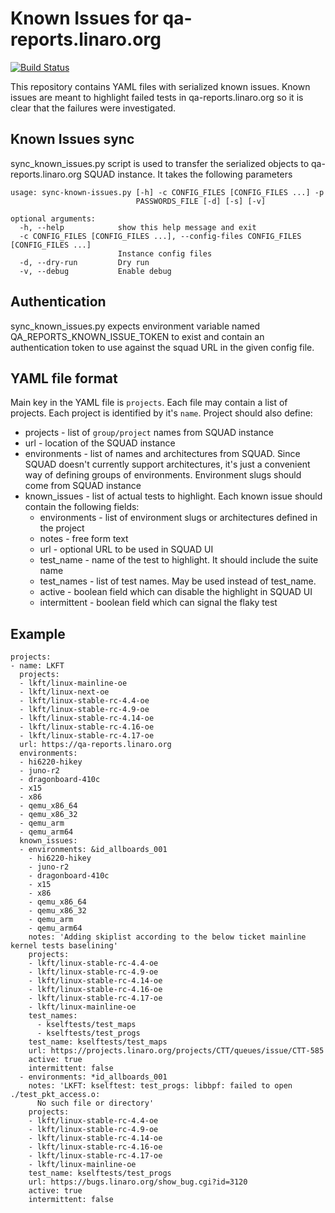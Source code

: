 # Known Issues for qa-reports.linaro.org

[![Build Status](https://travis-ci.com/Linaro/qa-reports-known-issues.svg?branch=master)](https://travis-ci.com/Linaro/qa-reports-known-issues)

This repository contains YAML files with serialized known issues. Known issues
are meant to highlight failed tests in qa-reports.linaro.org so it is clear
that the failures were investigated.

## Known Issues sync

sync_known_issues.py script is used to transfer the serialized objects to
qa-reports.linaro.org SQUAD instance. It takes the following parameters

    usage: sync-known-issues.py [-h] -c CONFIG_FILES [CONFIG_FILES ...] -p
                                PASSWORDS_FILE [-d] [-s] [-v]

    optional arguments:
      -h, --help            show this help message and exit
      -c CONFIG_FILES [CONFIG_FILES ...], --config-files CONFIG_FILES [CONFIG_FILES ...]
                            Instance config files
      -d, --dry-run         Dry run
      -v, --debug           Enable debug

## Authentication

sync_known_issues.py expects environment variable named
QA_REPORTS_KNOWN_ISSUE_TOKEN to exist and contain an authentication token to
use against the squad URL in the given config file.

## YAML file format

Main key in the YAML file is `projects`. Each file may contain a list of projects.
Each project is identified by it's `name`. Project should also define:

* projects - list of `group/project` names from SQUAD instance
* url - location of the SQUAD instance
* environments - list of names and architectures from SQUAD. Since SQUAD doesn't
currently support architectures, it's just a convenient way of defining groups
of environments. Environment slugs should come from SQUAD instance
* known_issues - list of actual tests to highlight. Each known issue should contain
the following fields:
    * environments - list of environment slugs or architectures defined in the project
    * notes - free form text
    * url - optional URL to be used in SQUAD UI
    * test_name - name of the test to highlight. It should include the suite name
    * test_names - list of test names. May be used instead of test_name.
    * active - boolean field which can disable the highlight in SQUAD UI
    * intermittent - boolean field which can signal the flaky test

## Example

    projects:
    - name: LKFT
      projects:
      - lkft/linux-mainline-oe
      - lkft/linux-next-oe
      - lkft/linux-stable-rc-4.4-oe
      - lkft/linux-stable-rc-4.9-oe
      - lkft/linux-stable-rc-4.14-oe
      - lkft/linux-stable-rc-4.16-oe
      - lkft/linux-stable-rc-4.17-oe
      url: https://qa-reports.linaro.org
      environments:
      - hi6220-hikey
      - juno-r2
      - dragonboard-410c
      - x15
      - x86
      - qemu_x86_64
      - qemu_x86_32
      - qemu_arm
      - qemu_arm64
      known_issues:
      - environments: &id_allboards_001
        - hi6220-hikey
        - juno-r2
        - dragonboard-410c
        - x15
        - x86
        - qemu_x86_64
        - qemu_x86_32
        - qemu_arm
        - qemu_arm64
        notes: 'Adding skiplist according to the below ticket mainline kernel tests baselining'
        projects:
        - lkft/linux-stable-rc-4.4-oe
        - lkft/linux-stable-rc-4.9-oe
        - lkft/linux-stable-rc-4.14-oe
        - lkft/linux-stable-rc-4.16-oe
        - lkft/linux-stable-rc-4.17-oe
        - lkft/linux-mainline-oe
        test_names:
          - kselftests/test_maps
          - kselftests/test_progs
        test_name: kselftests/test_maps
        url: https://projects.linaro.org/projects/CTT/queues/issue/CTT-585
        active: true
        intermittent: false
      - environments: *id_allboards_001
        notes: 'LKFT: kselftest: test_progs: libbpf: failed to open ./test_pkt_access.o:
          No such file or directory'
        projects:
        - lkft/linux-stable-rc-4.4-oe
        - lkft/linux-stable-rc-4.9-oe
        - lkft/linux-stable-rc-4.14-oe
        - lkft/linux-stable-rc-4.16-oe
        - lkft/linux-stable-rc-4.17-oe
        - lkft/linux-mainline-oe
        test_name: kselftests/test_progs
        url: https://bugs.linaro.org/show_bug.cgi?id=3120
        active: true
        intermittent: false
